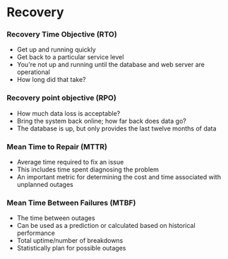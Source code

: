 # Recovery
### Recovery Time Objective (RTO)
- Get up and running quickly
- Get back to a particular service level
- You're not up and running until the database and web server are operational
- How long did that take?
### Recovery point objective (RPO)
- How much data loss is acceptable?
- Bring the system back online; how far back does data go?
- The database is up, but only provides the last twelve months of data
### Mean Time to Repair (MTTR)
- Average time required to fix an issue
- This includes time spent diagnosing the problem
- An important metric for determining the cost and time associated with unplanned outages
### Mean Time Between Failures (MTBF)
- The time between outages
- Can be used as a prediction or calculated based on historical performance
- Total uptime/number of breakdowns
- Statistically plan for possible outages